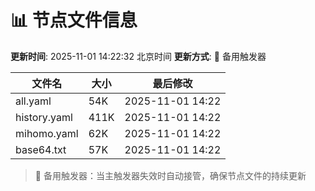 # 📊 节点文件信息

**更新时间**: 2025-11-01 14:22:32 北京时间
**更新方式**: 🔄 备用触发器

| 文件名 | 大小 | 最后修改 |
|--------|------|----------|
| all.yaml | 54K | 2025-11-01 14:22 |
| history.yaml | 411K | 2025-11-01 14:22 |
| mihomo.yaml | 62K | 2025-11-01 14:22 |
| base64.txt | 57K | 2025-11-01 14:22 |

> 🔄 备用触发器：当主触发器失效时自动接管，确保节点文件的持续更新
